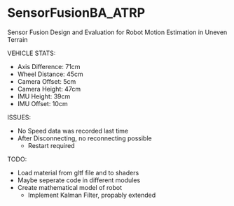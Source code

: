 # SensorFusionBA_ATRP
Sensor Fusion Design and Evaluation for Robot Motion Estimation in Uneven Terrain

VEHICLE STATS:
- Axis Difference: 71cm
- Wheel Distance: 45cm
- Camera Offset: 5cm
- Camera Height: 47cm
- IMU Height: 39cm
- IMU Offset: 10cm

ISSUES:
- No Speed data was recorded last time
- After Disconnecting, no reconnecting possible
    - Restart required 

TODO:
- Load material from gltf file and to shaders
- Maybe seperate code in different modules
- Create mathematical model of robot
    - Implement Kalman Filter, propably extended
